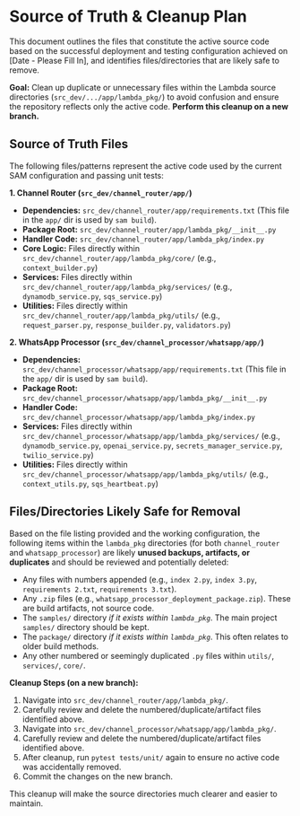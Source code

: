 # Source of Truth & Cleanup Plan

This document outlines the files that constitute the active source code based on the successful deployment and testing configuration achieved on [Date - Please Fill In], and identifies files/directories that are likely safe to remove.

**Goal:** Clean up duplicate or unnecessary files within the Lambda source directories (`src_dev/.../app/lambda_pkg/`) to avoid confusion and ensure the repository reflects only the active code. **Perform this cleanup on a new branch.**

## Source of Truth Files

The following files/patterns represent the active code used by the current SAM configuration and passing unit tests:

**1. Channel Router (`src_dev/channel_router/app/`)**

*   **Dependencies:** `src_dev/channel_router/app/requirements.txt` (This file in the `app/` dir is used by `sam build`).
*   **Package Root:** `src_dev/channel_router/app/lambda_pkg/__init__.py`
*   **Handler Code:** `src_dev/channel_router/app/lambda_pkg/index.py`
*   **Core Logic:** Files directly within `src_dev/channel_router/app/lambda_pkg/core/` (e.g., `context_builder.py`)
*   **Services:** Files directly within `src_dev/channel_router/app/lambda_pkg/services/` (e.g., `dynamodb_service.py`, `sqs_service.py`)
*   **Utilities:** Files directly within `src_dev/channel_router/app/lambda_pkg/utils/` (e.g., `request_parser.py`, `response_builder.py`, `validators.py`)

**2. WhatsApp Processor (`src_dev/channel_processor/whatsapp/app/`)**

*   **Dependencies:** `src_dev/channel_processor/whatsapp/app/requirements.txt` (This file in the `app/` dir is used by `sam build`).
*   **Package Root:** `src_dev/channel_processor/whatsapp/app/lambda_pkg/__init__.py`
*   **Handler Code:** `src_dev/channel_processor/whatsapp/app/lambda_pkg/index.py`
*   **Services:** Files directly within `src_dev/channel_processor/whatsapp/app/lambda_pkg/services/` (e.g., `dynamodb_service.py`, `openai_service.py`, `secrets_manager_service.py`, `twilio_service.py`)
*   **Utilities:** Files directly within `src_dev/channel_processor/whatsapp/app/lambda_pkg/utils/` (e.g., `context_utils.py`, `sqs_heartbeat.py`)

## Files/Directories Likely Safe for Removal

Based on the file listing provided and the working configuration, the following items within the `lambda_pkg` directories (for both `channel_router` and `whatsapp_processor`) are likely **unused backups, artifacts, or duplicates** and should be reviewed and potentially deleted:

*   Any files with numbers appended (e.g., `index 2.py`, `index 3.py`, `requirements 2.txt`, `requirements 3.txt`).
*   Any `.zip` files (e.g., `whatsapp_processor_deployment_package.zip`). These are build artifacts, not source code.
*   The `samples/` directory *if it exists within `lambda_pkg`*. The main project `samples/` directory should be kept.
*   The `package/` directory *if it exists within `lambda_pkg`*. This often relates to older build methods.
*   Any other numbered or seemingly duplicated `.py` files within `utils/`, `services/`, `core/`.

**Cleanup Steps (on a new branch):**

1.  Navigate into `src_dev/channel_router/app/lambda_pkg/`.
2.  Carefully review and delete the numbered/duplicate/artifact files identified above.
3.  Navigate into `src_dev/channel_processor/whatsapp/app/lambda_pkg/`.
4.  Carefully review and delete the numbered/duplicate/artifact files identified above.
5.  After cleanup, run `pytest tests/unit/` again to ensure no active code was accidentally removed.
6.  Commit the changes on the new branch.

This cleanup will make the source directories much clearer and easier to maintain. 